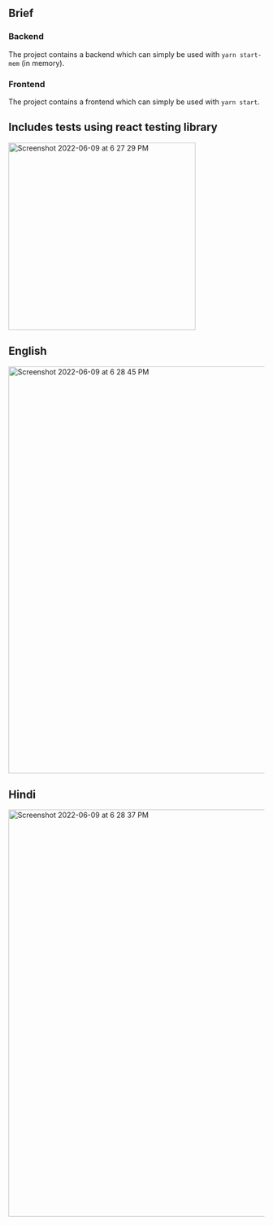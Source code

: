 ## Brief
### Backend
The project contains a backend which can simply be used with `yarn start-mem` (in memory).
### Frontend
The project contains a frontend which can simply be used with `yarn start`.

## Includes tests using react testing library 
<img width="368" alt="Screenshot 2022-06-09 at 6 27 29 PM" src="https://user-images.githubusercontent.com/5203107/172852695-d9c8e0b0-367e-481c-8408-49fc24044802.png">

## English
<img width="800" alt="Screenshot 2022-06-09 at 6 28 45 PM" src="https://user-images.githubusercontent.com/5203107/172852811-572e2a9f-b8c8-4575-b8b5-753d9900f931.png">

## Hindi
<img width="800" alt="Screenshot 2022-06-09 at 6 28 37 PM" src="https://user-images.githubusercontent.com/5203107/172852848-93917af1-c337-493a-83cc-fbdf6fcb5082.png">
